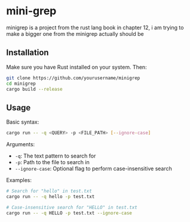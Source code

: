 # mini-grep
minigrep is a project from the rust lang book in chapter 12, i am trying to make a bigger one from the minigrep actually should be

## Installation

Make sure you have Rust installed on your system. Then:

```bash
git clone https://github.com/yourusername/minigrep
cd minigrep
cargo build --release
```

## Usage

Basic syntax:
```bash
cargo run -- -q <QUERY> -p <FILE_PATH> [--ignore-case]
```

Arguments:
- `-q`: The text pattern to search for
- `-p`: Path to the file to search in
- `--ignore-case`: Optional flag to perform case-insensitive search

Examples:
```bash
# Search for "hello" in test.txt
cargo run -- -q hello -p test.txt

# Case-insensitive search for "HELLO" in test.txt
cargo run -- -q HELLO -p test.txt --ignore-case
```
